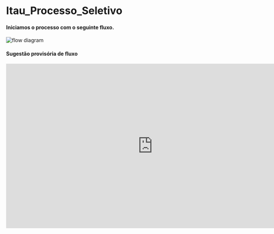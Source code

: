 # Itau_Processo_Seletivo



#### Iniciamos o processo com o seguinte fluxo.

<image alt="flow diagram" src="Fluxos atuais.png" />

#### Sugestão provisória de fluxo

<iframe style="border:none" width="800" height="450" src="https://whimsical.com/embed/EpcgaNnVLeYA1iATS7THqK"></iframe>
